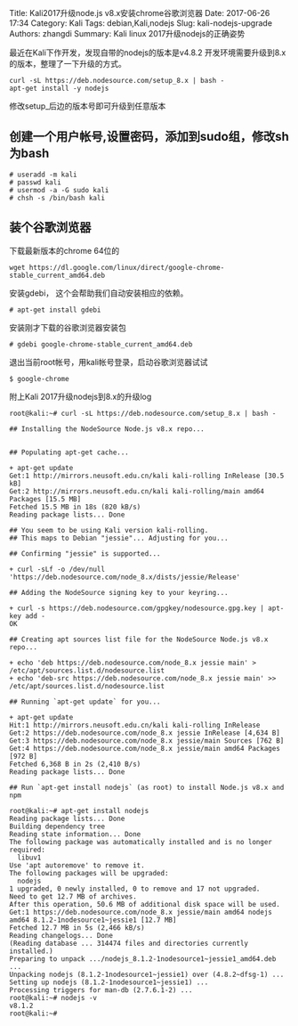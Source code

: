 Title: Kali2017升级node.js v8.x安装chrome谷歌浏览器
Date: 2017-06-26 17:34
Category: Kali
Tags: debian,Kali,nodejs
Slug: kali-nodejs-upgrade
Authors: zhangdi
Summary: Kali linux 2017升级nodejs的正确姿势


最近在Kali下作开发，发现自带的nodejs的版本是v4.8.2
开发环境需要升级到8.x的版本，整理了一下升级的方式。

```
curl -sL https://deb.nodesource.com/setup_8.x | bash -
apt-get install -y nodejs

```

修改setup_后边的版本号即可升级到任意版本

## 创建一个用户帐号,设置密码，添加到sudo组，修改sh为bash

```
# useradd -m kali
# passwd kali
# usermod -a -G sudo kali
# chsh -s /bin/bash kali
```

## 装个谷歌浏览器 

下载最新版本的chrome 64位的
```
wget https://dl.google.com/linux/direct/google-chrome-stable_current_amd64.deb 
```

安装gdebi， 这个会帮助我们自动安装相应的依赖。

```
# apt-get install gdebi
```

安装刚才下载的谷歌浏览器安装包

```
# gdebi google-chrome-stable_current_amd64.deb
```
退出当前root帐号，用kali帐号登录，启动谷歌浏览器试试

```
$ google-chrome
```

附上Kali 2017升级nodejs到8.x的升级log 

```
root@kali:~# curl -sL https://deb.nodesource.com/setup_8.x | bash -

## Installing the NodeSource Node.js v8.x repo...


## Populating apt-get cache...

+ apt-get update
Get:1 http://mirrors.neusoft.edu.cn/kali kali-rolling InRelease [30.5 kB]
Get:2 http://mirrors.neusoft.edu.cn/kali kali-rolling/main amd64 Packages [15.5 MB]
Fetched 15.5 MB in 18s (820 kB/s)                                              
Reading package lists... Done

## You seem to be using Kali version kali-rolling.
## This maps to Debian "jessie"... Adjusting for you...

## Confirming "jessie" is supported...

+ curl -sLf -o /dev/null 'https://deb.nodesource.com/node_8.x/dists/jessie/Release'

## Adding the NodeSource signing key to your keyring...

+ curl -s https://deb.nodesource.com/gpgkey/nodesource.gpg.key | apt-key add -
OK

## Creating apt sources list file for the NodeSource Node.js v8.x repo...

+ echo 'deb https://deb.nodesource.com/node_8.x jessie main' > /etc/apt/sources.list.d/nodesource.list
+ echo 'deb-src https://deb.nodesource.com/node_8.x jessie main' >> /etc/apt/sources.list.d/nodesource.list

## Running `apt-get update` for you...

+ apt-get update
Hit:1 http://mirrors.neusoft.edu.cn/kali kali-rolling InRelease
Get:2 https://deb.nodesource.com/node_8.x jessie InRelease [4,634 B]
Get:3 https://deb.nodesource.com/node_8.x jessie/main Sources [762 B]
Get:4 https://deb.nodesource.com/node_8.x jessie/main amd64 Packages [972 B]
Fetched 6,368 B in 2s (2,410 B/s)
Reading package lists... Done

## Run `apt-get install nodejs` (as root) to install Node.js v8.x and npm

root@kali:~# apt-get install nodejs
Reading package lists... Done
Building dependency tree       
Reading state information... Done
The following package was automatically installed and is no longer required:
  libuv1
Use 'apt autoremove' to remove it.
The following packages will be upgraded:
  nodejs
1 upgraded, 0 newly installed, 0 to remove and 17 not upgraded.
Need to get 12.7 MB of archives.
After this operation, 50.6 MB of additional disk space will be used.
Get:1 https://deb.nodesource.com/node_8.x jessie/main amd64 nodejs amd64 8.1.2-1nodesource1~jessie1 [12.7 MB]
Fetched 12.7 MB in 5s (2,466 kB/s) 
Reading changelogs... Done
(Reading database ... 314474 files and directories currently installed.)
Preparing to unpack .../nodejs_8.1.2-1nodesource1~jessie1_amd64.deb ...
Unpacking nodejs (8.1.2-1nodesource1~jessie1) over (4.8.2~dfsg-1) ...
Setting up nodejs (8.1.2-1nodesource1~jessie1) ...
Processing triggers for man-db (2.7.6.1-2) ...
root@kali:~# nodejs -v
v8.1.2
root@kali:~# 
```
